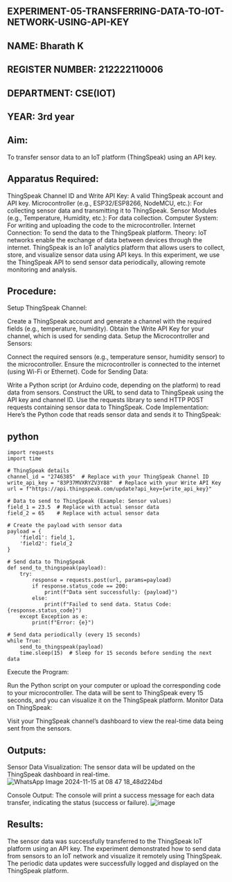 ## EXPERIMENT-05-TRANSFERRING-DATA-TO-IOT-NETWORK-USING-API-KEY
## NAME: Bharath K
## REGISTER NUMBER: 212222110006
## DEPARTMENT: CSE(IOT)
## YEAR: 3rd year
## Aim:
To transfer sensor data to an IoT platform (ThingSpeak) using an API key.

## Apparatus Required:
ThingSpeak Channel ID and Write API Key: A valid ThingSpeak account and API key.
Microcontroller (e.g., ESP32/ESP8266, NodeMCU, etc.): For collecting sensor data and transmitting it to ThingSpeak.
Sensor Modules (e.g., Temperature, Humidity, etc.): For data collection.
Computer System: For writing and uploading the code to the microcontroller.
Internet Connection: To send the data to the ThingSpeak platform.
Theory:
IoT networks enable the exchange of data between devices through the internet. ThingSpeak is an IoT analytics platform that allows users to collect, store, and visualize sensor data using API keys. In this experiment, we use the ThingSpeak API to send sensor data periodically, allowing remote monitoring and analysis.

## Procedure:
Setup ThingSpeak Channel:

Create a ThingSpeak account and generate a channel with the required fields (e.g., temperature, humidity).
Obtain the Write API Key for your channel, which is used for sending data.
Setup the Microcontroller and Sensors:

Connect the required sensors (e.g., temperature sensor, humidity sensor) to the microcontroller.
Ensure the microcontroller is connected to the internet (using Wi-Fi or Ethernet).
Code for Sending Data:

Write a Python script (or Arduino code, depending on the platform) to read data from sensors.
Construct the URL to send data to ThingSpeak using the API key and channel ID.
Use the requests library to send HTTP POST requests containing sensor data to ThingSpeak.
Code Implementation: Here’s the Python code that reads sensor data and sends it to ThingSpeak:

## python
```
import requests
import time

# ThingSpeak details
channel_id = "2746385"  # Replace with your ThingSpeak Channel ID
write_api_key = "83P37MVXRYZV3Y88"  # Replace with your Write API Key
url = f"https://api.thingspeak.com/update?api_key={write_api_key}"

# Data to send to ThingSpeak (Example: Sensor values)
field_1 = 23.5  # Replace with actual sensor data
field_2 = 65    # Replace with actual sensor data

# Create the payload with sensor data
payload = {
    'field1': field_1,
    'field2': field_2
}

# Send data to ThingSpeak
def send_to_thingspeak(payload):
    try:
        response = requests.post(url, params=payload)
        if response.status_code == 200:
            print(f"Data sent successfully: {payload}")
        else:
            print(f"Failed to send data. Status Code: {response.status_code}")
    except Exception as e:
        print(f"Error: {e}")

# Send data periodically (every 15 seconds)
while True:
    send_to_thingspeak(payload)
    time.sleep(15)  # Sleep for 15 seconds before sending the next data
```

Execute the Program:

Run the Python script on your computer or upload the corresponding code to your microcontroller.
The data will be sent to ThingSpeak every 15 seconds, and you can visualize it on the ThingSpeak platform.
Monitor Data on ThingSpeak:

Visit your ThingSpeak channel’s dashboard to view the real-time data being sent from the sensors.
## Outputs:
Sensor Data Visualization: The sensor data will be updated on the ThingSpeak dashboard in real-time.
![WhatsApp Image 2024-11-15 at 08 47 18_48d224bd](https://github.com/user-attachments/assets/ab3ee712-e00d-4222-b2c2-64a0f80997c7)

Console Output: The console will print a success message for each data transfer, indicating the status (success or failure).
![image](https://github.com/user-attachments/assets/e6582ecb-84c9-4f85-999d-1aaf469d03e4)


## Results:
The sensor data was successfully transferred to the ThingSpeak IoT platform using an API key. The experiment demonstrated how to send data from sensors to an IoT network and visualize it remotely using ThingSpeak. The periodic data updates were successfully logged and displayed on the ThingSpeak platform.
